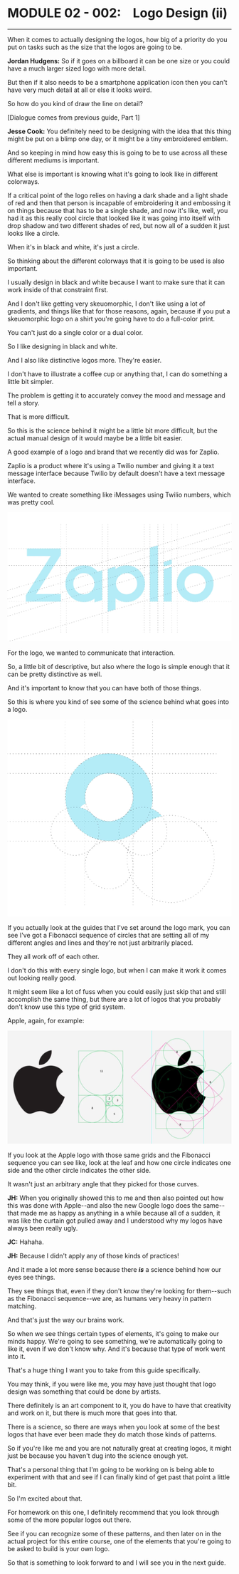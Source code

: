 # MODULE 02 - 002:    Logo Design (ii)

***

When it comes to actually designing the logos, how big of a priority do 
you put on tasks such as the size that the logos are going to be.  

**Jordan Hudgens:** So if it goes on a billboard it can be one size or you could have a much larger sized logo with more detail.  


 But then if it also needs to be a smartphone application icon then you can't have very much detail at all or else it looks weird.   

So how do you kind of draw the line on detail?  

[Dialogue comes from previous guide, Part 1]  

**Jesse Cook:** You definitely need to be designing with  the idea that this thing might be put on a blimp one day, or it might be a tiny embroidered emblem.   

And so keeping in mind how easy this is going to be to use across all these different mediums is important.  

What else is important is knowing what it's going to look like in different 
colorways.   

If a critical point of the logo relies on having a dark shade  and a light shade of red and then that person is incapable of embroidering it and embossing it on things because that has to be a single shade, and now it's like, well, you had it as this really cool 
circle that looked like it was going into itself with drop shadow and 
two different shades of red, but now all of a sudden it just looks like a
 circle.   

When it's in black and white, it's just a circle.  

 So thinking about the different colorways that it is going to be used is also 
important.  

I usually design in black and white because I want to make sure that 
it can work inside of that constraint first.   

And I don't like getting very skeuomorphic, I don't like using a lot of gradients, and things like that for those reasons, again, because if you put a skeuomorphic 
logo on a shirt you're going have to do a full-color print.   

You can't just do a single color or a dual color.  

So I like designing in black and white.   

And I also like distinctive logos more. They're easier.   

I don't have to illustrate a coffee cup or anything that, I can do something a little bit simpler.   

The problem is getting it to accurately convey the mood and message and tell a story.   


That is more difficult.  

 So this is the science behind it might be a little bit more difficult, but the actual manual design of it would maybe be a little bit easier.  

A good example of a logo and brand that we recently did was for Zaplio.   

Zaplio is a product where it's using a Twilio number and giving it a text message interface because Twilio by default doesn't have a text message interface.   

We wanted to create something like iMessages using Twilio numbers, which was pretty cool.  

![IMG](./02-002-IMG1.png)

For the logo, we wanted to communicate that interaction.  

 So, a little bit of descriptive, but also where the logo is simple enough that it can
 be pretty distinctive as well.   

And it's important to know that you can have both of those things.   

So this is where you kind of see some of the science behind what goes into a logo.  

![IMG](./02-002-IMG2.png)

If you actually look at the guides that I've set around the logo mark, you can see I've got a Fibonacci sequence of circles that are setting all of my different angles and lines and they're not just arbitrarily placed.   

They all work off of each other.   

I don't do this with every single logo, but when I can make it work it comes out looking
 really good.  

It might seem like a lot of fuss when you could easily just skip that  and still accomplish the same thing, but there are a lot of logos that you probably don't know use this type of grid system.   

Apple, again, for example:  

![IMG](./02-002-IMG3.png)

If you look at the Apple logo with those same grids and the Fibonacci  sequence you can see like, look at the leaf and how one circle indicates one side and the other circle indicates the other side.   

It wasn't just an arbitrary angle that they picked for those curves.  

**JH:** When you originally showed this to me and then also pointed out how this was done with Apple--and also the new Google logo does the same--that made me as happy as anything in a while because all of a sudden, it was like the curtain got pulled away and I understood why my logos have always been really ugly.  

**JC:** Hahaha.  

**JH:** Because I didn't apply any of those kinds of practices!   

And it made a lot more sense because there ***is*** a science behind how our eyes see things.  

 They see things that, even if  they don't know they're looking for them--such as the Fibonacci sequence--we are, as humans very heavy in pattern matching.   

And that's just the way our brains work.   

So when we see things certain types of elements, it's going to make our minds happy.   We're going to see something, we're automatically going to like it, even if we don't know why. And it's because that type of work went into it.  

That's a huge thing I want you to take from this guide specifically.   


You may think, if you were like me, you may have just thought that logo 
design was something that could be done by artists.   

There definitely is an art component to it, you do have to have that creativity and work on it, but there is much more that goes into that.   

There is a science, so there are ways when you look at some of the best logos that have ever been made they do match those kinds of patterns.  

 So if you're like me and you are not naturally great at creating logos, it might just be 
because you haven't dug into the science enough yet.   

That's a personal thing that I'm going to be working on is being able to experiment with 
that and see if I can finally kind of get past that point a little bit.   


So I'm excited about that.   

For homework on this one, I definitely recommend that you look through some of the more popular logos out there.   

See if you can recognize some of these patterns, and then later on in the actual 
project for this entire course, one of the elements that you're going to  be asked to build is your own logo.   

So that is something to look forward to and I will see you in the next guide.  
